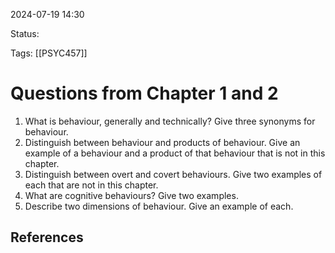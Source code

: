 2024-07-19 14:30

Status:

Tags: [[PSYC457]]

# Questions from Chapter 1 and 2
1. What is behaviour, generally and technically? Give three synonyms for behaviour.
2. Distinguish between behaviour and products of behaviour. Give an example of a behaviour and a product of that behaviour that is not in this chapter.
3. Distinguish between overt and covert behaviours. Give two examples of each that are not in this chapter.
4. What are cognitive behaviours? Give two examples. 
5. Describe two dimensions of behaviour. Give an example of each.






## References 
